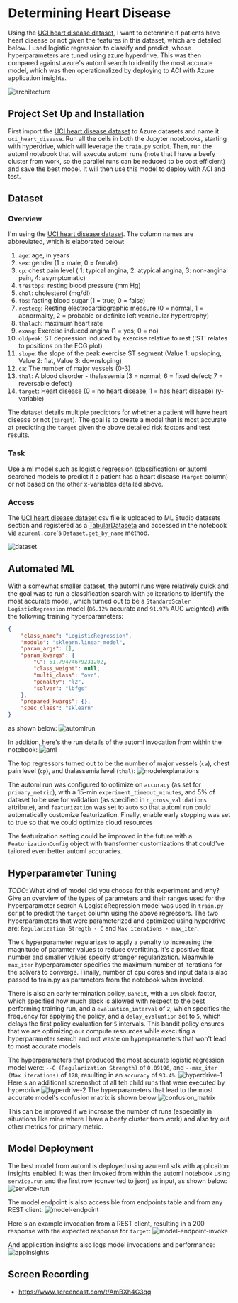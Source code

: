 # Determining Heart Disease

Using the [UCI heart disease dataset](https://archive.ics.uci.edu/ml/datasets/heart+Disease), I want to determine if patients have heart disease or not given the features in this dataset, which are detailed below. I used logistic regression to classify and predict, whose hyperparameters are tuned using azure hyperdrive. This was then compared against azure's automl search to identify the most accurate model, which was then operationalized by deploying to ACI with Azure application insights.

![architecture](images/1.png)


## Project Set Up and Installation
First import the [UCI heart disease dataset](https://archive.ics.uci.edu/ml/datasets/heart+Disease) to Azure datasets and name it `uci_heart_disease`. Run all the cells in both the Jupyter notebooks, starting with hyperdrive, which will leverage the `train.py` script. Then, run the automl notebook that will execute automl runs (note that I have a beefy cluster from work, so the parallel runs can be reduced to be cost efficient) and save the best model. It will then use this model to deploy with ACI and test. 

## Dataset

### Overview
I'm using the [UCI heart disease dataset](https://archive.ics.uci.edu/ml/datasets/heart+Disease). The column names are abbreviated, which is elaborated below:
1. `age`: age, in years
1. `sex`: gender (1 = male, 0 = female)
1. `cp`: chest pain level ( 1: typical angina, 2: atypical angina, 3: non-anginal pain, 4: asymptomatic)
1. `trestbps`: resting blood pressure (mm Hg)
1. `chol`: cholesterol (mg/dl)
1. `fbs`: fasting blood sugar (1 = true; 0 = false)
1. `restecg`: Resting electrocardiographic measure (0 = normal, 1 = abnormality, 2 = probable or definite left ventricular hypertrophy)
1. `thalach`: maximum heart rate
1. `exang`: Exercise induced angina (1 = yes; 0 = no)
1. `oldpeak`: ST depression induced by exercise relative to rest ('ST' relates to positions on the ECG plot)
1. `slope`: the slope of the peak exercise ST segment (Value 1: upsloping, Value 2: flat, Value 3: downsloping)
1. `ca`: The number of major vessels (0-3)
1. `thal`: A blood disorder - thalassemia (3 = normal; 6 = fixed defect; 7 = reversable defect)
1. `target`: Heart disease (0 = no heart disease, 1 = has heart disease) (y-variable)

The dataset details multiple predictors for whether a patient will have heart disease or not (`target`). The goal is to create a model that is most accurate at predicting the `target` given the above detailed risk factors and test results. 

### Task
Use a ml model such as logistic regression (classification) or automl searched models to predict if a patient has a heart disease (`target` column) or not based on the other x-variables detailed above.  

### Access
The [UCI heart disease dataset](https://archive.ics.uci.edu/ml/datasets/heart+Disease) csv file is uploaded to ML Studio datasets section and registered as a [TabularDataseta](https://docs.microsoft.com/en-us/python/api/azureml-core/azureml.data.tabulardataset?view=azure-ml-py) and accessed in the notebook via `azureml.core`'s `Dataset.get_by_name` method. 

![dataset](images/2.png)


## Automated ML
With a somewhat smaller dataset, the automl runs were relatively quick and the goal was to run a classification search with `30` iterations to identify the most accurate model, which turned out to be a `StandardScaler LogisticRegression` model (`86.12%` accurate and `91.97%` AUC weighted) with the following training hyperparameters:
```json
{
    "class_name": "LogisticRegression",
    "module": "sklearn.linear_model",
    "param_args": [],
    "param_kwargs": {
        "C": 51.79474679231202,
        "class_weight": null,
        "multi_class": "ovr",
        "penalty": "l2",
        "solver": "lbfgs"
    },
    "prepared_kwargs": {},
    "spec_class": "sklearn"
}
```
as shown below:
![automlrun](images/4.png)

In addition, here's the run details of the automl invocation from within the notebook:
![aml](images/automl-run.png)

The top regressors turned out to be the number of major vessels (`ca`), chest pain level (`cp`), and thalassemia level (`thal`):
![modelexplanations](images/3.png)

The automl run was configured to optimize on `accuracy` (as set for `primary_metric`), with a 15-min `experiment_timeout_minutes`, and 5% of dataset to be use for validation (as specified in `n_cross_validations` attribute), and `featurization` was set to `auto` so that automl run could automatically customize featurization. Finally, enable early stopping was set to true so that we could optimize cloud resources

The featurization setting could be improved in the future with a `FeaturizationConfig` object with transformer customizations that could've tailored even better automl accuracies. 


## Hyperparameter Tuning
*TODO*: What kind of model did you choose for this experiment and why? Give an overview of the types of parameters and their ranges used for the hyperparameter search
A LogisticRegression model was used in `train.py` script to predict the `target` column using the above regressors. The two hyperparameters that were parameterized and optimized using hyperdrive are: `Regularization Stregth - C` and `Max iterations - max_iter`. 

The `C` hyperparameter regularizes to apply a penalty to increasing the magnitude of paramter values to reduce overfitting. It's a positive float number and smaller values specify stronger regularization. Meanwhile `max_iter` hyperparameter specifies the maximum number of iterations for the solvers to converge. Finally, number of cpu cores and input data is also passed to train.py as parameters from the notebook when invoked. 

There is also an early termination policy, `Bandit`, with a `10%` slack factor, which specified how much slack is allowed with respect to the best performing training run, and a `evaluation_interval` of `2`, which specifies the frequency for applying the policy, and a `delay_evaluation` set to `5`, which delays the first policy evaluation for `5` intervals. This bandit policy ensures that we are optimizing our compute resources while executing a hyperparameter search and not waste on hyperparameters that won't lead to most accurate models. 

The hyperparameters that produced the most accurate logistic regression model were: `--C (Regularization Strength)` of `0.09196`, and `--max_iter (Max iterations)` of `128`, resulting in an `accuracy` of `93.4%`. 
![hyperdrive-1](images/5.png)
Here's an additional screenshot of all teh child runs that were executed by hyperdrive
![hyperdrive-2](images/6.png)
The hyperparameters that lead to the most accurate model's confusion matrix is shown below
![confusion_matrix](images/7.png)

This can be improved if we increase the number of runs (especially in situations like mine where I have a beefy cluster from work) and also try out other metrics for primary metric.

## Model Deployment
The best model from automl is deployed using azureml sdk with applicaiton insights enabled. It was then invoked from within the automl notebook using `service.run` and the first row (converted to json) as input, as shown below:
![service-run](images/8.png)

The model endpoint is also accessible from endpoints table and from any REST client:
![model-endpoint](images/9.png)

Here's an example invocation from a REST client, resulting in a 200 response with the expected response for `target`:
![model-endpoint-invoke](images/10.png)


And application insights also logs model invocations and performance:
![appinsights](images/11.png)

## Screen Recording
- https://www.screencast.com/t/AmBXh4G3qq